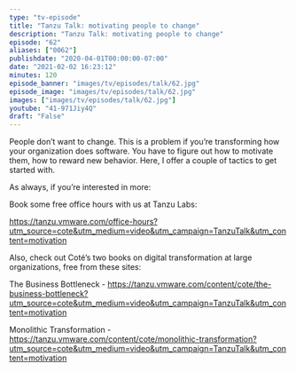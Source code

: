 ```yaml
---
type: "tv-episode"
title: "Tanzu Talk: motivating people to change"
description: "Tanzu Talk: motivating people to change"
episode: "62"
aliases: ["0062"]
publishdate: "2020-04-01T00:00:00-07:00"
date: "2021-02-02 16:23:12"
minutes: 120
episode_banner: "images/tv/episodes/talk/62.jpg"
episode_image: "images/tv/episodes/talk/62.jpg"
images: ["images/tv/episodes/talk/62.jpg"]
youtube: "41-971Jiy4Q"
draft: "False"
---
```


People don’t want to change. This is a problem if you’re transforming how your organization does software. You have to figure out how to motivate them, how to reward new behavior. Here, I offer a couple of tactics to get started with. 

As always, if you’re interested in more:

Book some free office hours with us at Tanzu Labs:

https://tanzu.vmware.com/office-hours?utm_source=cote&utm_medium=video&utm_campaign=TanzuTalk&utm_content=motivation

Also, check out Coté’s two books on digital transformation at large organizations, free from these sites:

The Business Bottleneck - https://tanzu.vmware.com/content/cote/the-business-bottleneck?utm_source=cote&utm_medium=video&utm_campaign=TanzuTalk&utm_content=motivation

Monolithic Transformation - https://tanzu.vmware.com/content/cote/monolithic-transformation?utm_source=cote&utm_medium=video&utm_campaign=TanzuTalk&utm_content=motivation
